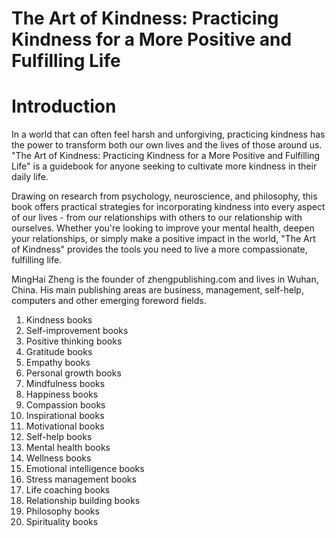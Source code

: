 # The Art of Kindness: Practicing Kindness for a More Positive and Fulfilling Life

# Introduction

In a world that can often feel harsh and unforgiving, practicing kindness has the power to transform both our own lives and the lives of those around us. "The Art of Kindness: Practicing Kindness for a More Positive and Fulfilling Life" is a guidebook for anyone seeking to cultivate more kindness in their daily life.

Drawing on research from psychology, neuroscience, and philosophy, this book offers practical strategies for incorporating kindness into every aspect of our lives - from our relationships with others to our relationship with ourselves. Whether you're looking to improve your mental health, deepen your relationships, or simply make a positive impact in the world, "The Art of Kindness" provides the tools you need to live a more compassionate, fulfilling life.

MingHai Zheng is the founder of zhengpublishing.com and lives in Wuhan, China. His main publishing areas are business, management, self-help, computers and other emerging foreword fields.



1. Kindness books
2. Self-improvement books
3. Positive thinking books
4. Gratitude books
5. Empathy books
6. Personal growth books
7. Mindfulness books
8. Happiness books
9. Compassion books
10. Inspirational books
11. Motivational books
12. Self-help books
13. Mental health books
14. Wellness books
15. Emotional intelligence books
16. Stress management books
17. Life coaching books
18. Relationship building books
19. Philosophy books
20. Spirituality books

